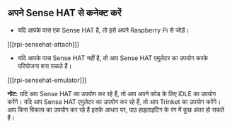 ## अपने Sense HAT से कनेक्ट करें

+ यदि आपके पास एक Sense HAT है, तो इसे अपने Raspberry Pi से जोड़ें।

[[[rpi-sensehat-attach]]]

+ यदि आपके पास Sense HAT नहीं है, तो आप Sense HAT एमुलेटर का उपयोग करके परियोजना बना सकते हैं।

[[[rpi-sensehat-emulator]]]


**नोट:** यदि आप Sense HAT का उपयोग कर रहे हैं, तो आप अपने कोड के लिए IDLE का उपयोग करेंगे। यदि आप Sense HAT एमुलेटर का उपयोग कर रहे हैं, तो आप Trinket का उपयोग करेंगे। आप किस विकल्प का उपयोग कर रहे हैं इसके आधार पर, पाठ हाइलाइटिंग के रंग में कुछ अंतर हो सकते हैं।
